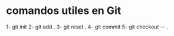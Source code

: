 # comandos utiles en Git

1- git init
2- git add .
3- git reset .
4- git commit
5- git checkout -- .
